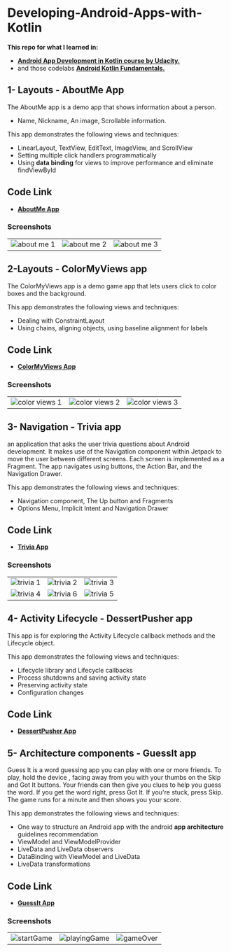 # Developing-Android-Apps-with-Kotlin

__This repo for what I learned in:__ 
* <a href="https://www.udacity.com/course/developing-android-apps-with-kotlin--ud9012" target="_blank">**Android App Development in Kotlin course by Udacity.**</a>  
* and those codelabs <a href="https://codelabs.developers.google.com/android-kotlin-fundamentals/"  target="_blank"> **Android Kotlin Fundamentals.**</a>

##
## 1- Layouts - AboutMe App
The AboutMe app is a demo app that shows information about a person. 
* Name, Nickname, An image, Scrollable information.

This app demonstrates the following views and techniques:
* LinearLayout, TextView, EditText, ImageView, and ScrollView 
* Setting multiple click handlers programmatically
* Using **data binding** for views to improve performance and eliminate findViewById

## Code Link
* <a href="https://github.com/Hosam11/Developing-Android-Apps-with-Kotlin/tree/main/AboutMe "  target="_blank"> **AboutMe App**</a> 

### Screenshots
|  | | |
| :---: |:---:| :---:|
| ![about me 1](https://user-images.githubusercontent.com/18370055/95278681-08539280-0851-11eb-98e8-ea910c146e14.PNG)  |  ![about me 2](https://user-images.githubusercontent.com/18370055/95278677-0689cf00-0851-11eb-98ce-ad642a9d4a72.PNG)  | ![about me 3](https://user-images.githubusercontent.com/18370055/95278680-07bafc00-0851-11eb-9a96-e7f2c76c28c2.PNG)  |

##
## 2-Layouts - ColorMyViews app
The ColorMyViews app is a demo game app that lets users click to color boxes and the background.

This app demonstrates the following views and techniques:
* Dealing with ConstraintLayout
* Using chains, aligning objects, using baseline alignment for labels

## Code Link
* <a href="https://github.com/Hosam11/Developing-Android-Apps-with-Kotlin/tree/main/ColorMyViews"  target="_blank"> **ColorMyViews App**</a> 

### Screenshots
|  | | |
| :---: |:---:| :---:|
| ![color views 1](https://user-images.githubusercontent.com/18370055/95279063-00e0b900-0852-11eb-9d60-5ce1ae91c10f.PNG)  |  ![color views 2](https://user-images.githubusercontent.com/18370055/95279066-0211e600-0852-11eb-93e0-e183bc6147c7.PNG)  | ![color views 3](https://user-images.githubusercontent.com/18370055/95279067-0211e600-0852-11eb-8d4d-5200e626b432.PNG) |

##
## 3- Navigation - Trivia app
an application that asks the user trivia questions about Android development. It makes use of the Navigation component within Jetpack to move the user between different screens. Each screen is implemented as a Fragment. The app navigates using buttons, the Action Bar, and the Navigation Drawer.

This app demonstrates the following views and techniques:
* Navigation component, The Up button and Fragments 
* Options Menu, Implicit Intent and Navigation Drawer

## Code Link
* <a href="https://github.com/Hosam11/Developing-Android-Apps-with-Kotlin/tree/main/Trivia"  target="_blank"> **Trivia App**</a>

### Screenshots
|  | | |
| :---: |:---:| :---:|
| ![trivia 1](https://user-images.githubusercontent.com/18370055/95689289-00f50600-0c10-11eb-99ee-b1c393ca2b80.PNG) | ![trivia 2](https://user-images.githubusercontent.com/18370055/95689290-00f50600-0c10-11eb-8695-fd9de20addf5.PNG)| ![trivia 3](https://user-images.githubusercontent.com/18370055/95689291-018d9c80-0c10-11eb-92a1-d058a410f00b.PNG) |
|![trivia 4](https://user-images.githubusercontent.com/18370055/95689292-018d9c80-0c10-11eb-83ba-58ddbf813732.PNG) | ![trivia 6](https://user-images.githubusercontent.com/18370055/95689288-ffc3d900-0c0f-11eb-93a1-edb9ad0bba47.PNG) | ![trivia 5](https://user-images.githubusercontent.com/18370055/95689293-02263300-0c10-11eb-9df0-f7bdd7aaf7dc.PNG) | 

##
## 4- Activity Lifecycle - DessertPusher app
This app is for exploring the Activity Lifecycle callback methods and the Lifecycle object.

This app demonstrates the following views and techniques:
* Lifecycle library and Lifecycle callbacks
* Process shutdowns and saving activity state
* Preserving activity state
* Configuration changes

## Code Link
* <a href="https://github.com/Hosam11/Developing-Android-Apps-with-Kotlin/tree/main/DessertPusher"  target="_blank"> **DessertPusher App**</a>

##
## 5- Architecture components - GuessIt app
Guess It is a word guessing app you can play with one or more friends. To play, hold the device , facing away from you with your thumbs on the Skip and Got It buttons. Your friends can then give you clues to help you guess the word.
If you get the word right, press Got It. If you're stuck, press Skip. The game runs for a minute and then shows you your score.

This app demonstrates the following views and techniques:
* One way to structure an Android app with the android **app architecture** guidelines recommendation
* ViewModel and ViewModelProvider
* LiveData and LiveData observers
* DataBinding with ViewModel and LiveData
* LiveData transformations

## Code Link
* <a href="https://github.com/Hosam11/Developing-Android-Apps-with-Kotlin/tree/main/GuessIt"  target="_blank"> **GuessIt App**</a>

### Screenshots
|  | | |
| :---: |:---:| :---:|
|![startGame](https://user-images.githubusercontent.com/18370055/96796339-f00e7680-13ff-11eb-8709-8dd9429f84a7.PNG) | ![playingGame](https://user-images.githubusercontent.com/18370055/96796338-f00e7680-13ff-11eb-8b14-ceea8cb2988a.PNG) | ![gameOver](https://user-images.githubusercontent.com/18370055/96796335-ef75e000-13ff-11eb-8571-0990bb0547b0.PNG) |










